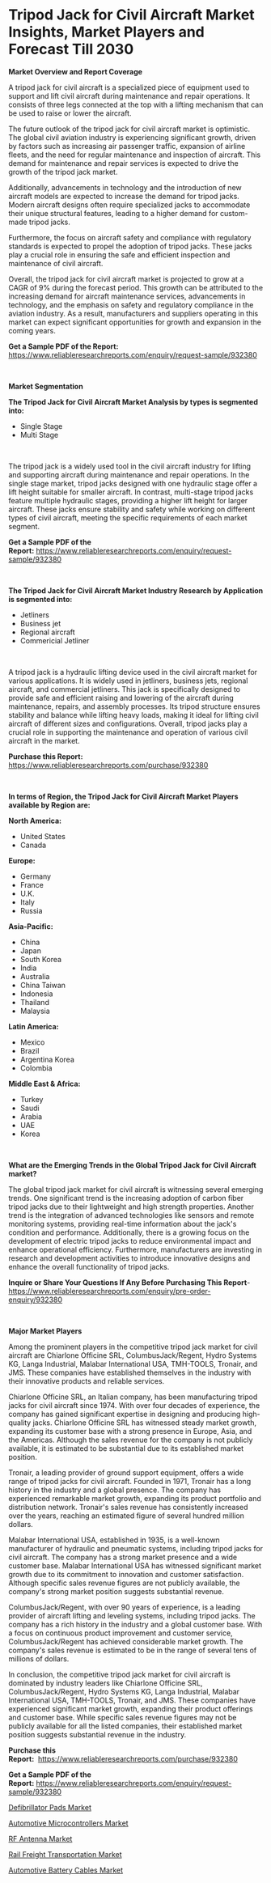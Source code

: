 <p><h1>Tripod Jack for Civil Aircraft Market Insights, Market Players and Forecast Till 2030</h1></p><p><strong>Market Overview and Report Coverage</strong></p>
<p><p>A tripod jack for civil aircraft is a specialized piece of equipment used to support and lift civil aircraft during maintenance and repair operations. It consists of three legs connected at the top with a lifting mechanism that can be used to raise or lower the aircraft.</p><p>The future outlook of the tripod jack for civil aircraft market is optimistic. The global civil aviation industry is experiencing significant growth, driven by factors such as increasing air passenger traffic, expansion of airline fleets, and the need for regular maintenance and inspection of aircraft. This demand for maintenance and repair services is expected to drive the growth of the tripod jack market.</p><p>Additionally, advancements in technology and the introduction of new aircraft models are expected to increase the demand for tripod jacks. Modern aircraft designs often require specialized jacks to accommodate their unique structural features, leading to a higher demand for custom-made tripod jacks.</p><p>Furthermore, the focus on aircraft safety and compliance with regulatory standards is expected to propel the adoption of tripod jacks. These jacks play a crucial role in ensuring the safe and efficient inspection and maintenance of civil aircraft.</p><p>Overall, the tripod jack for civil aircraft market is projected to grow at a CAGR of 9% during the forecast period. This growth can be attributed to the increasing demand for aircraft maintenance services, advancements in technology, and the emphasis on safety and regulatory compliance in the aviation industry. As a result, manufacturers and suppliers operating in this market can expect significant opportunities for growth and expansion in the coming years.</p></p>
<p><strong>Get a Sample PDF of the Report:</strong> <a href="https://www.reliableresearchreports.com/enquiry/request-sample/932380">https://www.reliableresearchreports.com/enquiry/request-sample/932380</a></p>
<p>&nbsp;</p>
<p><strong>Market Segmentation</strong></p>
<p><strong>The Tripod Jack for Civil Aircraft Market Analysis by types is segmented into:</strong></p>
<p><ul><li>Single Stage</li><li>Multi Stage</li></ul></p>
<p>&nbsp;</p>
<p><p>The tripod jack is a widely used tool in the civil aircraft industry for lifting and supporting aircraft during maintenance and repair operations. In the single stage market, tripod jacks designed with one hydraulic stage offer a lift height suitable for smaller aircraft. In contrast, multi-stage tripod jacks feature multiple hydraulic stages, providing a higher lift height for larger aircraft. These jacks ensure stability and safety while working on different types of civil aircraft, meeting the specific requirements of each market segment.</p></p>
<p><strong>Get a Sample PDF of the Report:</strong>&nbsp;<a href="https://www.reliableresearchreports.com/enquiry/request-sample/932380">https://www.reliableresearchreports.com/enquiry/request-sample/932380</a></p>
<p>&nbsp;</p>
<p><strong>The Tripod Jack for Civil Aircraft Market Industry Research by Application is segmented into:</strong></p>
<p><ul><li>Jetliners</li><li>Business jet</li><li>Regional aircraft</li><li>Commericial Jetliner</li></ul></p>
<p>&nbsp;</p>
<p><p>A tripod jack is a hydraulic lifting device used in the civil aircraft market for various applications. It is widely used in jetliners, business jets, regional aircraft, and commercial jetliners. This jack is specifically designed to provide safe and efficient raising and lowering of the aircraft during maintenance, repairs, and assembly processes. Its tripod structure ensures stability and balance while lifting heavy loads, making it ideal for lifting civil aircraft of different sizes and configurations. Overall, tripod jacks play a crucial role in supporting the maintenance and operation of various civil aircraft in the market.</p></p>
<p><strong>Purchase this Report:</strong>&nbsp; <a href="https://www.reliableresearchreports.com/purchase/932380">https://www.reliableresearchreports.com/purchase/932380</a></p>
<p>&nbsp;</p>
<p><strong>In terms of Region, the Tripod Jack for Civil Aircraft Market Players available by Region are:</strong></p>
<p>
    <p> <strong> North America: </strong>
        <ul>
            <li>United States</li>
            <li>Canada</li>
        </ul>
        </p> 
    <p> <strong> Europe: </strong>
        <ul>
            <li>Germany</li>
            <li>France</li>
            <li>U.K.</li>
            <li>Italy</li>
            <li>Russia</li>
        </ul>
        </p> 
    <p> <strong> Asia-Pacific: </strong>
        <ul>
            <li>China</li>
            <li>Japan</li>
            <li>South Korea</li>
            <li>India</li>
            <li>Australia</li>
            <li>China Taiwan</li>
            <li>Indonesia</li>
            <li>Thailand</li>
            <li>Malaysia</li>
        </ul>
        </p> 
    <p> <strong> Latin America: </strong>
        <ul>
            <li>Mexico</li>
            <li>Brazil</li>
            <li>Argentina Korea</li>
            <li>Colombia</li>
        </ul>
        </p> 
    <p> <strong> Middle East & Africa: </strong>
        <ul>
            <li>Turkey</li>
            <li>Saudi</li>
            <li>Arabia</li>
            <li>UAE</li>
            <li>Korea</li>
        </ul>
    </p>
    </p>
<p>&nbsp;</p>
<p><strong>What are the Emerging Trends in the Global Tripod Jack for Civil Aircraft market?</strong></p>
<p><p>The global tripod jack market for civil aircraft is witnessing several emerging trends. One significant trend is the increasing adoption of carbon fiber tripod jacks due to their lightweight and high strength properties. Another trend is the integration of advanced technologies like sensors and remote monitoring systems, providing real-time information about the jack's condition and performance. Additionally, there is a growing focus on the development of electric tripod jacks to reduce environmental impact and enhance operational efficiency. Furthermore, manufacturers are investing in research and development activities to introduce innovative designs and enhance the overall functionality of tripod jacks.</p></p>
<p><strong>Inquire or Share Your Questions If Any Before Purchasing This Report</strong>- <a href="https://www.reliableresearchreports.com/enquiry/pre-order-enquiry/932380">https://www.reliableresearchreports.com/enquiry/pre-order-enquiry/932380</a></p>
<p>&nbsp;</p>
<p><strong>Major Market Players</strong></p>
<p><p>Among the prominent players in the competitive tripod jack market for civil aircraft are Chiarlone Officine SRL, ColumbusJack/Regent, Hydro Systems KG, Langa Industrial, Malabar International USA, TMH-TOOLS, Tronair, and JMS. These companies have established themselves in the industry with their innovative products and reliable services.</p><p>Chiarlone Officine SRL, an Italian company, has been manufacturing tripod jacks for civil aircraft since 1974. With over four decades of experience, the company has gained significant expertise in designing and producing high-quality jacks. Chiarlone Officine SRL has witnessed steady market growth, expanding its customer base with a strong presence in Europe, Asia, and the Americas. Although the sales revenue for the company is not publicly available, it is estimated to be substantial due to its established market position.</p><p>Tronair, a leading provider of ground support equipment, offers a wide range of tripod jacks for civil aircraft. Founded in 1971, Tronair has a long history in the industry and a global presence. The company has experienced remarkable market growth, expanding its product portfolio and distribution network. Tronair's sales revenue has consistently increased over the years, reaching an estimated figure of several hundred million dollars.</p><p>Malabar International USA, established in 1935, is a well-known manufacturer of hydraulic and pneumatic systems, including tripod jacks for civil aircraft. The company has a strong market presence and a wide customer base. Malabar International USA has witnessed significant market growth due to its commitment to innovation and customer satisfaction. Although specific sales revenue figures are not publicly available, the company's strong market position suggests substantial revenue.</p><p>ColumbusJack/Regent, with over 90 years of experience, is a leading provider of aircraft lifting and leveling systems, including tripod jacks. The company has a rich history in the industry and a global customer base. With a focus on continuous product improvement and customer service, ColumbusJack/Regent has achieved considerable market growth. The company's sales revenue is estimated to be in the range of several tens of millions of dollars.</p><p>In conclusion, the competitive tripod jack market for civil aircraft is dominated by industry leaders like Chiarlone Officine SRL, ColumbusJack/Regent, Hydro Systems KG, Langa Industrial, Malabar International USA, TMH-TOOLS, Tronair, and JMS. These companies have experienced significant market growth, expanding their product offerings and customer base. While specific sales revenue figures may not be publicly available for all the listed companies, their established market position suggests substantial revenue in the industry.</p></p>
<p><strong>Purchase this Report:</strong>&nbsp;&nbsp;<a href="https://www.reliableresearchreports.com/purchase/932380">https://www.reliableresearchreports.com/purchase/932380</a></p>
<p></p>
<p><strong>Get a Sample PDF of the Report:</strong>&nbsp;<a href="https://www.reliableresearchreports.com/enquiry/request-sample/932380">https://www.reliableresearchreports.com/enquiry/request-sample/932380</a></p>
<p><p><a href="https://www.reportprime.com/defibrillator-pads-r7955">Defibrillator Pads Market</a></p><p><a href="https://medium.com/@kevinbarnes75/automotive-microcontrollers-market-size-growth-forecast-2023-2030-9bc449af7ca8">Automotive Microcontrollers Market</a></p><p><a href="https://www.reportprime.com/rf-antenna-r1146">RF Antenna Market</a></p><p><a href="https://www.linkedin.com/pulse/rail-freight-transportation-market-insights-players-forecast-m2eec/">Rail Freight Transportation Market</a></p><p><a href="https://www.linkedin.com/pulse/automotive-battery-cables-market-research-report-unlocks-klebe/">Automotive Battery Cables Market</a></p></p>